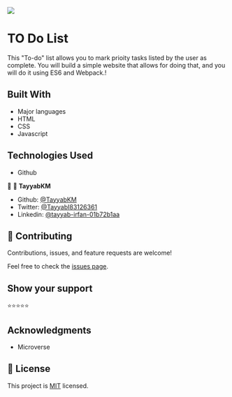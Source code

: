 ![](https://img.shields.io/badge/Microverse-blueviolet)

# TO Do List

This "To-do" list allows you to mark prioity tasks listed by the user as complete. You will build a simple website that allows for doing that, and you will do it using ES6 and Webpack.!


## Built With

- Major languages
- HTML
- CSS
- Javascript

## Technologies Used

- Github

👤 👤 **TayyabKM**

- Github: [@TayyabKM](https://github.com/TayyabKM)
- Twitter: [@TayyabI83126361](https://twitter.com/TayyabI83126361)
- Linkedin: [@tayyab-irfan-01b72b1aa](https://www.linkedin.com/in/tayyab-irfan-01b72b1aa/)


## 🤝 Contributing

Contributions, issues, and feature requests are welcome!

Feel free to check the [issues page](../../issues/).

## Show your support

⭐️⭐️⭐️⭐️⭐

## Acknowledgments

- Microverse

## 📝 License

This project is [MIT](./LICENSE) licensed.


